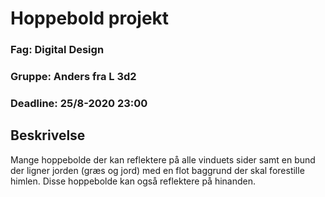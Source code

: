 # Hoppebold projekt
### Fag: Digital Design
### Gruppe: Anders fra L 3d2
### Deadline: 25/8-2020 23:00

## Beskrivelse

Mange hoppebolde der kan reflektere på alle vinduets sider samt en bund der ligner jorden (græs og jord) med en flot baggrund der skal forestille himlen.
Disse hoppebolde kan også reflektere på hinanden.
